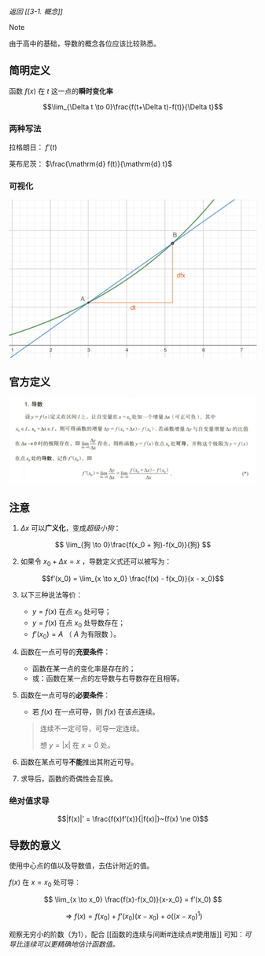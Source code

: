 *返回 [[3-1. 概念]]*

> [!note] 
> 由于高中的基础，导数的概念各位应该比较熟悉。

## 简明定义

函数 $f(x)$ 在 $t$ 这一点的**瞬时变化率**

$$\lim_{\Delta t \to 0}\frac{f(t+\Delta t)-f(t)}{\Delta t}$$

### 两种写法

拉格朗日： $f’(t)$

莱布尼茨： $\frac{\mathrm{d} f(t)}{\mathrm{d} t}$

### 可视化

![derivitive](/assets/derivative_vis.jpg)

## 官方定义

![def](/assets/derivative_def.jpg)

## 注意

1. $\Delta x$ 可以**广义化**，变成*超级小狗*：

$$ \lim_{狗 \to 0}\frac{f(x_0 + 狗)-f(x_0)}{狗} $$

2. 如果令 $x_0 + \Delta x = x$ ，导数定义式还可以被写为：

$$f’(x_0) = \lim_{x \to x_0} \frac{f(x) - f(x_0)}{x - x_0}$$

3. 以下三种说法等价：
	- $y = f(x)$ 在点 $x_0$ 处可导；
	- $y = f(x)$ 在点 $x_0$ 处导数存在；
	- $f’(x_0) = A$ （ $A$ 为有限数 ）。

4. 函数在一点可导的**充要条件**：
	- 函数在某一点的变化率是存在的；
	- 或：函数在某一点的左导数与右导数存在且相等。

5. 函数在一点可导的**必要条件**：
	- 若 $f(x)$ 在一点可导，则 $f(x)$ 在该点连续。
	> 连续不一定可导，可导一定连续。
	> 
	> 想 $y=|x|$ 在 $x=0$ 处。
	
6. 函数在某点可导**不能**推出其附近可导。
7. 求导后，函数的奇偶性会互换。  

### 绝对值求导

$$|f(x)|’ = \frac{f(x)f’(x)}{|f(x)|}~(f(x) \ne 0)$$

## 导数的意义

使用中心点的值以及导数值，去估计附近的值。

$f(x)$ 在 $x=x_0$ 处可导：

$$
\lim_{x \to x_0} \frac{f(x)-f(x_0)}{x-x_0} = f’(x_0)
$$

$$
\Rightarrow f(x) = f(x_0)+f’(x_0)(x-x_0)+o((x-x_0)^1)
$$

观察无穷小的阶数（为1），配合 [[函数的连续与间断#连续点#使用版]] 可知：*可导比连续可以更精确地估计函数值。*